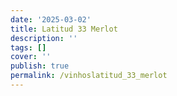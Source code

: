 ```yaml
---
date: '2025-03-02'
title: Latitud 33 Merlot
description: ''
tags: []
cover: ''
publish: true
permalink: /vinhoslatitud_33_merlot
---
```

